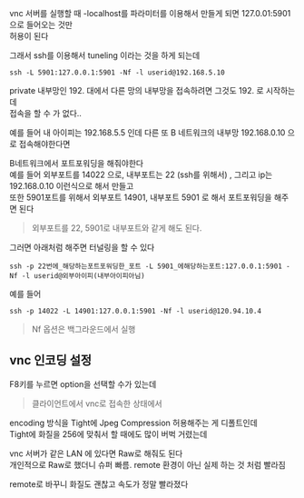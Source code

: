 vnc 서버를 실행할 때 -localhost를 파라미터를 이용해서 만들게 되면 127.0.01:5901 으로 들어오는 것만   
허용이 된다  

그래서 ssh를 이용해서 tuneling 이라는 것을 하게 되는데   
```
ssh -L 5901:127.0.0.1:5901 -Nf -l userid@192.168.5.10
```

private 내부망인 192. 대에서 다른 망의 내부망을 접속하려면 그것도 192. 로 시작하는데   
접속을 할 수 가 없다.. 

예를 들어 내 아이피는 192.168.5.5 인데  다른 또 B 네트워크의 내부망 192.168.0.10 으로 접속해야한다면  

B네트워크에서 포트포워딩을 해줘야한다   
예를 들어 외부포트를 14022 으로, 내부포트는 22 (ssh를 위해서) ,  그리고 ip는 192.168.0.10 이런식으로 해서 만들고   
또한  5901포트를 위해서 외부포트 14901, 내부포트 5901 로 해서 포트포워딩을 해주면 된다 

> 외부포트를 22, 5901로 내부포트와 같게 해도 된다.

그러면 아래처럼 해주면 터널링을 할 수 있다
```
ssh -p 22번에_해당하는포트포워딩한_포트 -L 5901_에해당하는포트:127.0.0.1:5901 -Nf -l userid@외부아이피(내부아이피아님)
```

예를 들어 
```
ssh -p 14022 -L 14901:127.0.0.1:5901 -Nf -l userid@120.94.10.4
```

> Nf 옵션은 백그라운드에서 실행



## vnc 인코딩 설정

F8키를 누르면 option을 선택할 수가 있는데   

> 클라이언트에서 vnc로 접속한 상태에서  

encoding 방식을 Tight에 Jpeg Compression 허용해주는 게 디폴트인데   
Tight에 화질을 256에 맞춰서 할 때에도 많이 버벅 거렸는데   

vnc 서버가 같은 LAN 에 있다면 Raw로 해줘도 된다     
개인적으로 Raw로 했더니 슈퍼 빠름. remote 환경이 아닌 실제 하는 것 처럼 빨라짐   

remote로 바꾸니 화질도 괜찮고 속도가 정말 빨라졌다





